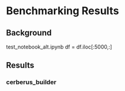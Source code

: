 # Benchmarking Results

## Background
test_notebook_alt.ipynb
df = df.iloc[:5000,:]

## Results

### cerberus_builder